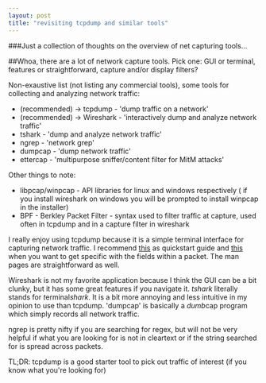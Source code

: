 ```yaml
---
layout: post
title: "revisiting tcpdump and similar tools"
---
```


###Just a collection of thoughts on the overview of net capturing tools...

##Whoa, there are a lot of network capture tools.  Pick one: GUI or terminal, features or straightforward, capture and/or display filters?

Non-exaustive list (not listing any commercial tools), some tools for collecting and analyzing network traffic:

* (recommended) -> tcpdump - 'dump traffic on a network'
* (recommended) -> Wireshark - 'interactively dump and analyze network traffic'
* tshark - 'dump and analyze network traffic'
* ngrep - 'network grep'
* dumpcap - 'dump network traffic'
* ettercap - 'multipurpose sniffer/content filter for MitM attacks'

Other things to note:
* libpcap/winpcap - API libraries for linux and windows respectively ( if you install wireshark on windows you will be prompted to install winpcap in the installer)
* BPF - Berkley Packet Filter - syntax used to filter traffic at capture, used often in tcpdump and in a capture filter in wireshark

I really enjoy using tcpdump because it is a simple terminal interface for capturing network traffic.  I recommend [this](https://danielmiessler.com/study/tcpdump/) as quickstart guide and [this](http://www.wains.be/pub/networking/tcpdump_advanced_filters.txt) when you want to get specific with the fields within a packet.  The man pages are straightforward as well.

Wireshark is not my favorite application because I think the GUI can be a bit clunky, but it has some great features if you navigate it.  *tshark* literally stands for *t*erminal*shark*. It is a bit more annoying and less intuitive in my opinion to use than tcpdump.  'dumpcap' is basically a *dumb*cap program which simply records all network traffic.

ngrep is pretty nifty if you are searching for regex, but will not be very helpful if what you are looking for is not in cleartext or if the string searched for is spread across packets.

TL;DR: tcpdump is a good starter tool to pick out traffic of interest (if you know what you're looking for)


